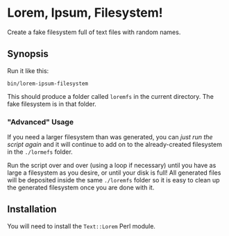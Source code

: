 # Lorem, Ipsum, Filesystem!

Create a fake filesystem full of text files with random names.

## Synopsis

Run it like this:

    bin/lorem-ipsum-filesystem

This should produce a folder called `loremfs` in the current directory. The fake filesystem is in that folder.

### "Advanced" Usage

If you need a larger filesystem than was generated, you can _just run the script again_ and it will 
continue to add on to the already-created filesystem in the `./lormefs` folder.

Run the script over and over (using a loop if necessary) until you have as large a filesystem as you desire, or until your disk is full! All generated files will be deposited inside the same `./loremfs` folder so it is easy to clean up the generated filesystem once you are done with it.

## Installation

You will need to install the `Text::Lorem` Perl module. 
